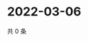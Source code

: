 # 2022-03-06

共 0 条

<!-- BEGIN WEIBO -->
<!-- 最后更新时间 Sun Mar 06 2022 07:14:07 GMT+0800 (China Standard Time) -->

<!-- END WEIBO -->
